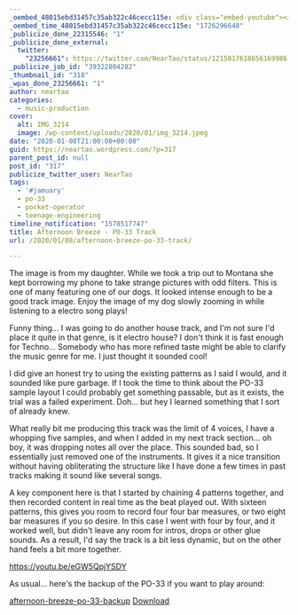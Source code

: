 ```yaml
---
_oembed_48015ebd31457c35ab322c46cecc115e: <div class="embed-youtube"><iframe title="Afternoon Breeze - PO-33 Track" width="750" height="422" src="https://www.youtube.com/embed/eGW5QpjYSDY?feature=oembed" frameborder="0" allow="accelerometer; autoplay; clipboard-write; encrypted-media; gyroscope; picture-in-picture; web-share" referrerpolicy="strict-origin-when-cross-origin" allowfullscreen></iframe></div>
_oembed_time_48015ebd31457c35ab322c46cecc115e: "1726296648"
_publicize_done_22315546: "1"
_publicize_done_external:
  twitter:
    "23256661": https://twitter.com/NearTao/status/1215017618656169986
_publicize_job_id: "39322804282"
_thumbnail_id: "318"
_wpas_done_23256661: "1"
author: neartao
categories:
  - music-production
cover:
  alt: IMG_3214
  image: /wp-content/uploads/2020/01/img_3214.jpeg
date: "2020-01-08T21:00:00+00:00"
guid: https://neartao.wordpress.com/?p=317
parent_post_id: null
post_id: "317"
publicize_twitter_user: NearTao
tags:
  - '#jamuary'
  - po-33
  - pocket-operator
  - teenage-engineering
timeline_notification: "1578517747"
title: Afternoon Breeze - PO-33 Track
url: /2020/01/08/afternoon-breeze-po-33-track/

---
```

The image is from my daughter. While we took a trip out to Montana she kept borrowing my phone to take strange pictures with odd filters. This is one of many featuring one of our dogs. It looked intense enough to be a good track image. Enjoy the image of my dog slowly zooming in while listening to a electro song plays!

Funny thing... I was going to do another house track, and I'm not sure I'd place it quite in that genre, is it electro house? I don't think it is fast enough for Techno... Somebody who has more refined taste might be able to clarify the music genre for me. I just thought it sounded cool!

I did give an honest try to using the existing patterns as I said I would, and it sounded like pure garbage. If I took the time to think about the PO-33 sample layout I could probably get something passable, but as it exists, the trial was a failed experiment. Doh... but hey I learned something that I sort of already knew.

What really bit me producing this track was the limit of 4 voices, I have a whopping five samples, and when I added in my next track section... oh boy, it was dropping notes all over the place. This sounded bad, so I essentially just removed one of the instruments. It gives it a nice transition without having obliterating the structure like I have done a few times in past tracks making it sound like several songs.

A key component here is that I started by chaining 4 patterns together, and then recorded content in real time as the beat played out. With sixteen patterns, this gives you room to record four four bar measures, or two eight bar measures if you so desire. In this case I went with four by four, and it worked well, but didn't leave any room for intros, drops or other glue sounds. As a result, I'd say the track is a bit less dynamic, but on the other hand feels a bit more together.

https://youtu.be/eGW5QpjYSDY

As usual... here's the backup of the PO-33 if you want to play around:

[afternoon-breeze-po-33-backup](/wp-content/uploads/2020/01/afternoon-breeze-po-33-backup.zip) [Download](/wp-content/uploads/2020/01/afternoon-breeze-po-33-backup.zip)
